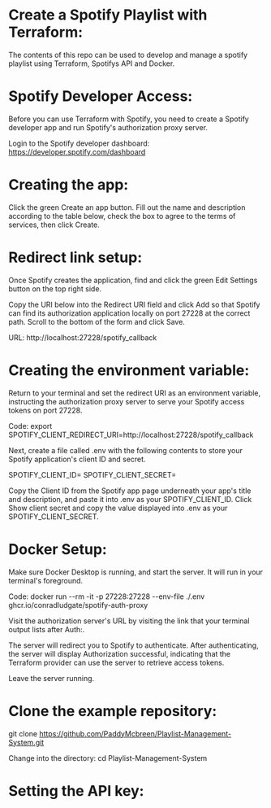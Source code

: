 # Create a Spotify Playlist with Terraform:

The contents of this repo can be used to develop and manage a spotify playlist using Terraform, Spotifys API and Docker.


# Spotify Developer Access:
Before you can use Terraform with Spotify, you need to create a Spotify developer app and run Spotify's authorization proxy server.

Login to the Spotify developer dashboard:
https://developer.spotify.com/dashboard 


# Creating the app:

Click the green Create an app button.
Fill out the name and description according to the table below, check the box to agree to the terms of services, then click Create.


# Redirect link setup:

Once Spotify creates the application, find and click the green Edit Settings button on the top right side.

Copy the URI below into the Redirect URI field and click Add so that Spotify can find its authorization application locally on port 27228 at the correct path. Scroll to the bottom of the form and click Save.

URL: http://localhost:27228/spotify_callback 



# Creating the environment variable:

Return to your terminal and set the redirect URI as an environment variable, instructing the authorization proxy server to serve your Spotify access tokens on port 27228.

Code: export SPOTIFY_CLIENT_REDIRECT_URI=http://localhost:27228/spotify_callback 

Next, create a file called .env with the following contents to store your Spotify application's client ID and secret.

SPOTIFY_CLIENT_ID=
SPOTIFY_CLIENT_SECRET=

Copy the Client ID from the Spotify app page underneath your app's title and description, and paste it into .env as your SPOTIFY_CLIENT_ID.
Click Show client secret and copy the value displayed into .env as your SPOTIFY_CLIENT_SECRET.


# Docker Setup:
Make sure Docker Desktop is running, and start the server. It will run in your terminal's foreground.

Code: docker run --rm -it -p 27228:27228 --env-file ./.env ghcr.io/conradludgate/spotify-auth-proxy

Visit the authorization server's URL by visiting the link that your terminal output lists after Auth:.

The server will redirect you to Spotify to authenticate. After authenticating, the server will display Authorization successful, indicating that the Terraform provider can use the server to retrieve access tokens.

Leave the server running.


# Clone the example repository:

git clone https://github.com/PaddyMcbreen/Playlist-Management-System.git

Change into the directory:
cd Playlist-Management-System


# Setting the API key:














